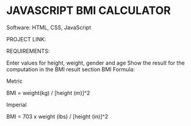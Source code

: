 # JAVASCRIPT BMI CALCULATOR


Software: HTML, CSS, JavaScript

PROJECT LINK: 

REQUIREMENTS:

Enter values for height, weight, gender and age
Show the result for the computation in the BMI result section
BMI Formula:

Metric

BMI = weight(kg) / [height (m)]^2

Imperial

BMI = 703 x weight (lbs) / [height (in)]^2
